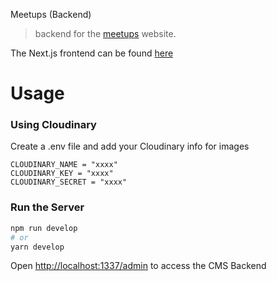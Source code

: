 Meetups (Backend)

> backend for the [meetups](https://meetups-nine.vercel.app/) website. 

The Next.js frontend can be found [here](https://github.com/Ar8official/Meetups)

# Usage

### Using Cloudinary

Create a .env file and add your Cloudinary info for images

```
CLOUDINARY_NAME = "xxxx"
CLOUDINARY_KEY = "xxxx"
CLOUDINARY_SECRET = "xxxx"
```

### Run the Server

```bash
npm run develop
# or
yarn develop
```

Open [http://localhost:1337/admin](http://localhost:1337/admin) to access the CMS Backend
